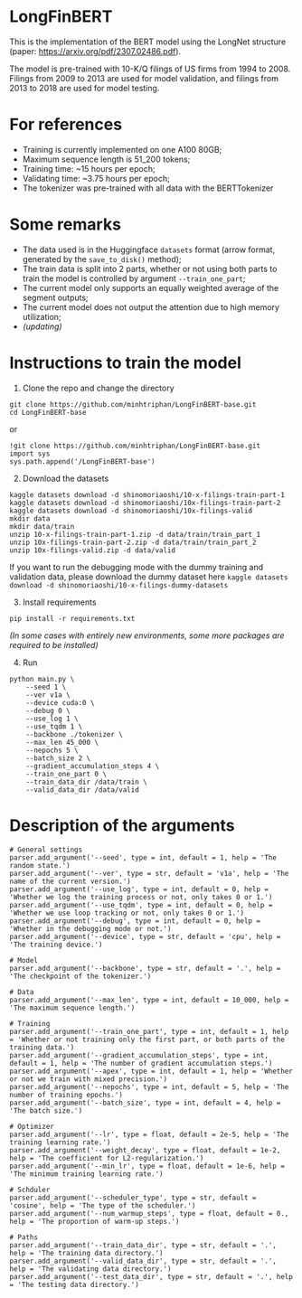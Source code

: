 # LongFinBERT
This is the implementation of the BERT model using the LongNet structure (paper: https://arxiv.org/pdf/2307.02486.pdf). 

The model is pre-trained with 10-K/Q filings of US firms from 1994 to 2008. Filings from 2009 to 2013 are used for model validation, and filings from 2013 to 2018 are used for model testing.

# For references
* Training is currently implemented on one A100 80GB;
* Maximum sequence length is 51_200 tokens;
* Training time: ~15 hours per epoch;
* Validating time: ~3.75 hours per epoch;
* The tokenizer was pre-trained with all data with the BERTTokenizer

# Some remarks
* The data used is in the Huggingface `datasets` format (arrow format, generated by the `save_to_disk()` method);
* The train data is split into 2 parts, whether or not using both parts to train the model is controlled by argument `--train_one_part`;
* The current model only supports an equally weighted average of the segment outputs;
* The current model does not output the attention due to high memory utilization;
* _(updating)_

# Instructions to train the model
1. Clone the repo and change the directory
```
git clone https://github.com/minhtriphan/LongFinBERT-base.git
cd LongFinBERT-base
```
or
```
!git clone https://github.com/minhtriphan/LongFinBERT-base.git
import sys
sys.path.append('/LongFinBERT-base')
```

2. Download the datasets
```
kaggle datasets download -d shinomoriaoshi/10-x-filings-train-part-1
kaggle datasets download -d shinomoriaoshi/10x-filings-train-part-2
kaggle datasets download -d shinomoriaoshi/10x-filings-valid
mkdir data
mkdir data/train
unzip 10-x-filings-train-part-1.zip -d data/train/train_part_1
unzip 10x-filings-train-part-2.zip -d data/train/train_part_2
unzip 10x-filings-valid.zip -d data/valid
```
If you want to run the debugging mode with the dummy training and validation data, please download the dummy dataset here `kaggle datasets download -d shinomoriaoshi/10-x-filings-dummy-datasets`

3. Install requirements
```
pip install -r requirements.txt
```
_(In some cases with entirely new environments, some more packages are required to be installed)_

4. Run
```
python main.py \
    --seed 1 \
    --ver v1a \
    --device cuda:0 \
    --debug 0 \
    --use_log 1 \
    --use_tqdm 1 \
    --backbone ./tokenizer \
    --max_len 45_000 \
    --nepochs 5 \
    --batch_size 2 \
    --gradient_accumulation_steps 4 \
    --train_one_part 0 \
    --train_data_dir /data/train \
    --valid_data_dir /data/valid
```

# Description of the arguments
```
# General settings
parser.add_argument('--seed', type = int, default = 1, help = 'The random state.')
parser.add_argument('--ver', type = str, default = 'v1a', help = 'The name of the current version.')
parser.add_argument('--use_log', type = int, default = 0, help = 'Whether we log the training process or not, only takes 0 or 1.')
parser.add_argument('--use_tqdm', type = int, default = 0, help = 'Whether we use loop tracking or not, only takes 0 or 1.')
parser.add_argument('--debug', type = int, default = 0, help = 'Whether in the debugging mode or not.')
parser.add_argument('--device', type = str, default = 'cpu', help = 'The training device.')
    
# Model
parser.add_argument('--backbone', type = str, default = '.', help = 'The checkpoint of the tokenizer.')
    
# Data
parser.add_argument('--max_len', type = int, default = 10_000, help = 'The maximum sequence length.')
    
# Training
parser.add_argument('--train_one_part', type = int, default = 1, help = 'Whether or not training only the first part, or both parts of the training data.')
parser.add_argument('--gradient_accumulation_steps', type = int, default = 1, help = 'The number of gradient accumulation steps.')
parser.add_argument('--apex', type = int, default = 1, help = 'Whether or not we train with mixed precision.')
parser.add_argument('--nepochs', type = int, default = 5, help = 'The number of training epochs.')
parser.add_argument('--batch_size', type = int, default = 4, help = 'The batch size.')
    
# Optimizer
parser.add_argument('--lr', type = float, default = 2e-5, help = 'The training learning rate.')
parser.add_argument('--weight_decay', type = float, default = 1e-2, help = 'The coefficient for L2-regularization.')
parser.add_argument('--min_lr', type = float, default = 1e-6, help = 'The minimum training learning rate.')
    
# Schduler
parser.add_argument('--scheduler_type', type = str, default = 'cosine', help = 'The type of the scheduler.')
parser.add_argument('--num_warmup_steps', type = float, default = 0., help = 'The proportion of warm-up steps.')
    
# Paths
parser.add_argument('--train_data_dir', type = str, default = '.', help = 'The training data directory.')
parser.add_argument('--valid_data_dir', type = str, default = '.', help = 'The validating data directory.')
parser.add_argument('--test_data_dir', type = str, default = '.', help = 'The testing data directory.')
```
